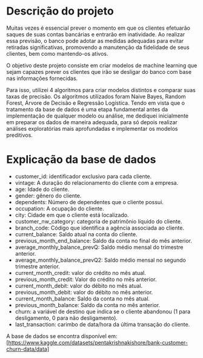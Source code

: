 # Descrição do projeto
Muitas vezes é essencial prever o momento em que os clientes efetuarão saques de suas contas bancárias e entrarão em inatividade. Ao realizar essa previsão, o banco pode adotar as medidas adequadas para evitar retiradas significativas, promovendo a manutenção da fidelidade de seus clientes, bem como mantendo-os ativos.

O objetivo deste projeto consiste em criar modelos de machine learning que sejam capazes prever os clientes que irão se desligar do banco com base nas informações fornecidas.

Para isso, utilizei 4 algoritmos para criar modelos distintos e comparar suas taxas de precisão. Os algoritmos utilizados foram Naive Bayes, Random Forest, Árvore de Decisão e Regressão Logística.
Tendo em vista que o tratamento da base de dados é uma etapa fundamental antes da implementação de qualquer modelo ou análise, me dediquei inicialmente em preparar os dados de maneira adequada, para só depois realizar análises exploratórias mais aprofundadas e implementar os modelos preditivos.
# Explicação da base de dados
  - customer_id: identificador exclusivo para cada cliente.
  - vintage: A duração do relacionamento do cliente com a empresa.
  - age: Idade do cliente.
  - gender: gênero do cliente.
  - dependents: Número de dependentes que o cliente possui.
  - occupation: A ocupação do cliente.
  - city: Cidade em que o cliente está localizado.
  - customer_nw_category: categoria de patrimônio líquido do cliente.
  - branch_code: Código que identifica a agência associada ao cliente.
  - current_balance: Saldo atual na conta do cliente.
  - previous_month_end_balance: Saldo da conta no final do mês anterior.
  - average_monthly_balance_prevQ: Saldo médio mensal do trimestre anterior.
  - average_monthly_balance_prevQ2: Saldo médio mensal no segundo trimestre anterior.
  - current_month_credit: valor do crédito no mês atual.
  - previous_month_credit: Valor do crédito no mês anterior.
  - current_month_debit: valor do débito no mês atual.
  - previous_month_debit: valor do débito no mês anterior.
  - current_month_balance: Saldo da conta no mês atual.
  - previous_month_balance: Saldo da conta no mês anterior.
  - churn: a variável de destino que indica se o cliente abandonou (1 para desligamento, 0 para não desligamento).
  - last_transaction: carimbo de data/hora da última transação do cliente.

A base de dados se encontra disponível em: [https://www.kaggle.com/datasets/pentakrishnakishore/bank-customer-churn-data/data]
